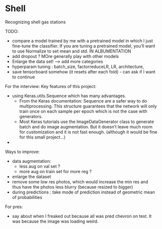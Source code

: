# Shell
Recognizing shell gas stations

TODO:
- compare a model trained by me with a pretrained model in which I just fine-tune the classifier. If you are tuning a pretrained model, you’ll want to use Normalize to set mean and std. IN ALBUMENTATION
- add dropout ? MOre generally play with other models
- Enlarge the data set! --> add more categories
- hyperparam tuning : batch_size, factorreduceLR, LR, architecture, 
- save tensorboard somehow (it resets after each fold) - can ask if I want to continue

For the interview:
Key features of this project:
- using Keras.utils.Sequence which has many advantages.
  - From the Keras documentation: Sequence are a safer way to do multiprocessing. This structure guarantees that the network will only train once on each sample per epoch which is not the case with generators.
  - Most Keras tutorials use the ImageDataGenerator class to generate batch and do image augmentation. But it doesn’t leave much room for customization and it is not fast enough. (although it would be fine for this small project...)
-

Ways to improve:
- data augmentation: 
  - less aug on val set ?
  - more aug on train set for more reg ?
- enlarge the dataset
- remove some low res photos, which would increase the min res and thus have the photos less blurry (because resized to bigger)
- during predictions : take mode of prediction instead of geometric mean of probabilities

For pres:
- say about when I freaked out because all was pred chevron on test. It was because the image was loading weird.
